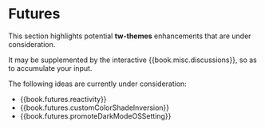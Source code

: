 # Futures

This section highlights potential **tw-themes** enhancements that are
under consideration.

It may be supplemented by the interactive {{book.misc.discussions}}, so
as to accumulate your input.

The following ideas are currently under consideration:

- {{book.futures.reactivity}}
- {{book.futures.customColorShadeInversion}}
- {{book.futures.promoteDarkModeOSSetting}}

